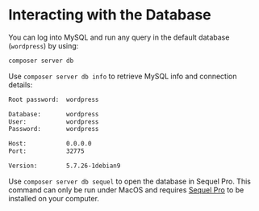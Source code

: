 # Interacting with the Database

You can log into MySQL and run any query in the default database (`wordpress`) by using:

```sh
composer server db
```

Use `composer server db info` to retrieve MySQL info and connection details:

```sh
Root password:  wordpress

Database:       wordpress
User:           wordpress
Password:       wordpress

Host:           0.0.0.0
Port:           32775

Version:        5.7.26-1debian9
```

Use `composer server db sequel` to open the database in Sequel Pro. This command can only be run under MacOS and requires [Sequel Pro](https://www.sequelpro.com/) to be installed on your computer.
